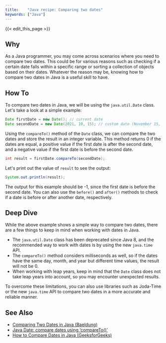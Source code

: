 ```yaml
---
title:    "Java recipe: Comparing two dates"
keywords: ["Java"]
---
```


{{< edit_this_page >}}

## Why
As a Java programmer, you may come across scenarios where you need to compare two dates. This could be for various reasons such as checking if a certain date falls within a specific range or sorting a collection of objects based on their dates. Whatever the reason may be, knowing how to compare two dates in Java is a useful skill to have.

## How To

To compare two dates in Java, we will be using the `java.util.Date` class. Let's take a look at a simple example:

```Java
Date firstDate = new Date(); // current date
Date secondDate = new Date(2021, 10, 15); // custom date (November 15, 2021)
```
Using the `compareTo()` method of the `Date` class, we can compare the two dates and store the result in an integer variable. This method returns 0 if the dates are equal, a positive value if the first date is after the second date, and a negative value if the first date is before the second date.

```Java
int result = firstDate.compareTo(secondDate);
```

Let's print out the value of `result` to see the output:

```Java
System.out.println(result);
```

The output for this example should be -1, since the first date is before the second date. You can also use the `before()` and `after()` methods to check if a date is before or after another date, respectively.

## Deep Dive

While the above example shows a simple way to compare two dates, there are a few things to keep in mind when working with dates in Java.

- The `java.util.Date` class has been deprecated since Java 8, and the recommended way to work with dates is by using the new `java.time` API.
- The `compareTo()` method considers milliseconds as well, so if the dates have the same day, month, and year but different time values, the result will not be 0.
- When working with leap years, keep in mind that the `Date` class does not take leap years into account, so you may encounter unexpected results.

To overcome these limitations, you can also use libraries such as Joda-Time or the new `java.time` API to compare two dates in a more accurate and reliable manner.

## See Also

- [Comparing Two Dates in Java (Baeldung)](https://www.baeldung.com/java-compare-dates)
- [Java Date: compare dates using ‘compareTo()’](https://kodejava.org/java-date-compare-dates-using-compareto/)
- [How to Compare Dates in Java (GeeksforGeeks)](https://www.geeksforgeeks.org/how-to-compare-dates-in-java/)